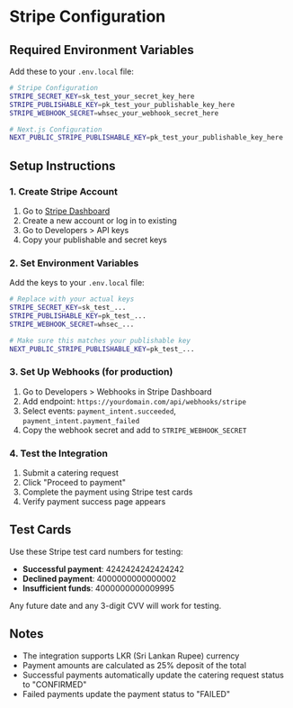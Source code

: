 # Stripe Configuration

## Required Environment Variables

Add these to your `.env.local` file:

```bash
# Stripe Configuration
STRIPE_SECRET_KEY=sk_test_your_secret_key_here
STRIPE_PUBLISHABLE_KEY=pk_test_your_publishable_key_here
STRIPE_WEBHOOK_SECRET=whsec_your_webhook_secret_here

# Next.js Configuration
NEXT_PUBLIC_STRIPE_PUBLISHABLE_KEY=pk_test_your_publishable_key_here
```

## Setup Instructions

### 1. Create Stripe Account
1. Go to [Stripe Dashboard](https://dashboard.stripe.com)
2. Create a new account or log in to existing
3. Go to Developers > API keys
4. Copy your publishable and secret keys

### 2. Set Environment Variables
Add the keys to your `.env.local` file:

```bash
# Replace with your actual keys
STRIPE_SECRET_KEY=sk_test_...
STRIPE_PUBLISHABLE_KEY=pk_test_...
STRIPE_WEBHOOK_SECRET=whsec_...

# Make sure this matches your publishable key
NEXT_PUBLIC_STRIPE_PUBLISHABLE_KEY=pk_test_...
```

### 3. Set Up Webhooks (for production)
1. Go to Developers > Webhooks in Stripe Dashboard
2. Add endpoint: `https://yourdomain.com/api/webhooks/stripe`
3. Select events: `payment_intent.succeeded`, `payment_intent.payment_failed`
4. Copy the webhook secret and add to `STRIPE_WEBHOOK_SECRET`

### 4. Test the Integration
1. Submit a catering request
2. Click "Proceed to payment"
3. Complete the payment using Stripe test cards
4. Verify payment success page appears

## Test Cards
Use these Stripe test card numbers for testing:

- **Successful payment**: 4242424242424242
- **Declined payment**: 4000000000000002
- **Insufficient funds**: 4000000000009995

Any future date and any 3-digit CVV will work for testing.

## Notes

- The integration supports LKR (Sri Lankan Rupee) currency
- Payment amounts are calculated as 25% deposit of the total
- Successful payments automatically update the catering request status to "CONFIRMED"
- Failed payments update the payment status to "FAILED"
